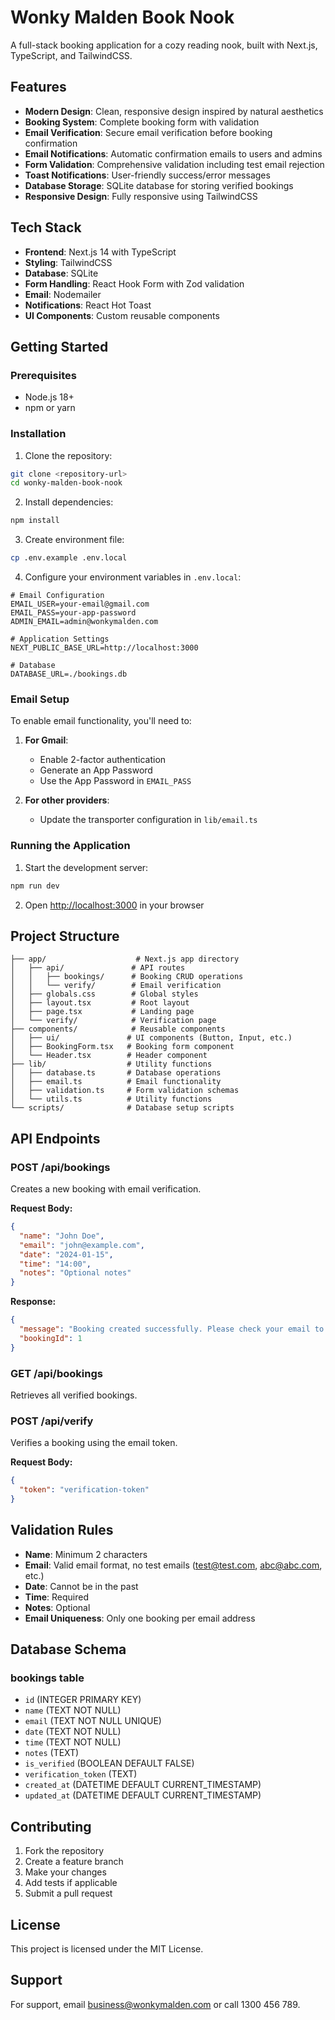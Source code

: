 # Wonky Malden Book Nook

A full-stack booking application for a cozy reading nook, built with Next.js, TypeScript, and TailwindCSS.

## Features

- **Modern Design**: Clean, responsive design inspired by natural aesthetics
- **Booking System**: Complete booking form with validation
- **Email Verification**: Secure email verification before booking confirmation
- **Email Notifications**: Automatic confirmation emails to users and admins
- **Form Validation**: Comprehensive validation including test email rejection
- **Toast Notifications**: User-friendly success/error messages
- **Database Storage**: SQLite database for storing verified bookings
- **Responsive Design**: Fully responsive using TailwindCSS

## Tech Stack

- **Frontend**: Next.js 14 with TypeScript
- **Styling**: TailwindCSS
- **Database**: SQLite
- **Form Handling**: React Hook Form with Zod validation
- **Email**: Nodemailer
- **Notifications**: React Hot Toast
- **UI Components**: Custom reusable components

## Getting Started

### Prerequisites

- Node.js 18+ 
- npm or yarn

### Installation

1. Clone the repository:
```bash
git clone <repository-url>
cd wonky-malden-book-nook
```

2. Install dependencies:
```bash
npm install
```

3. Create environment file:
```bash
cp .env.example .env.local
```

4. Configure your environment variables in `.env.local`:
```env
# Email Configuration
EMAIL_USER=your-email@gmail.com
EMAIL_PASS=your-app-password
ADMIN_EMAIL=admin@wonkymalden.com

# Application Settings
NEXT_PUBLIC_BASE_URL=http://localhost:3000

# Database
DATABASE_URL=./bookings.db
```

### Email Setup

To enable email functionality, you'll need to:

1. **For Gmail**: 
   - Enable 2-factor authentication
   - Generate an App Password
   - Use the App Password in `EMAIL_PASS`

2. **For other providers**: 
   - Update the transporter configuration in `lib/email.ts`

### Running the Application

1. Start the development server:
```bash
npm run dev
```

2. Open [http://localhost:3000](http://localhost:3000) in your browser

## Project Structure

```
├── app/                    # Next.js app directory
│   ├── api/               # API routes
│   │   ├── bookings/      # Booking CRUD operations
│   │   └── verify/        # Email verification
│   ├── globals.css        # Global styles
│   ├── layout.tsx         # Root layout
│   ├── page.tsx           # Landing page
│   └── verify/            # Verification page
├── components/            # Reusable components
│   ├── ui/               # UI components (Button, Input, etc.)
│   ├── BookingForm.tsx   # Booking form component
│   └── Header.tsx        # Header component
├── lib/                  # Utility functions
│   ├── database.ts       # Database operations
│   ├── email.ts          # Email functionality
│   ├── validation.ts     # Form validation schemas
│   └── utils.ts          # Utility functions
└── scripts/              # Database setup scripts
```

## API Endpoints

### POST /api/bookings
Creates a new booking with email verification.

**Request Body:**
```json
{
  "name": "John Doe",
  "email": "john@example.com",
  "date": "2024-01-15",
  "time": "14:00",
  "notes": "Optional notes"
}
```

**Response:**
```json
{
  "message": "Booking created successfully. Please check your email to verify your booking.",
  "bookingId": 1
}
```

### GET /api/bookings
Retrieves all verified bookings.

### POST /api/verify
Verifies a booking using the email token.

**Request Body:**
```json
{
  "token": "verification-token"
}
```

## Validation Rules

- **Name**: Minimum 2 characters
- **Email**: Valid email format, no test emails (test@test.com, abc@abc.com, etc.)
- **Date**: Cannot be in the past
- **Time**: Required
- **Notes**: Optional
- **Email Uniqueness**: Only one booking per email address

## Database Schema

### bookings table
- `id` (INTEGER PRIMARY KEY)
- `name` (TEXT NOT NULL)
- `email` (TEXT NOT NULL UNIQUE)
- `date` (TEXT NOT NULL)
- `time` (TEXT NOT NULL)
- `notes` (TEXT)
- `is_verified` (BOOLEAN DEFAULT FALSE)
- `verification_token` (TEXT)
- `created_at` (DATETIME DEFAULT CURRENT_TIMESTAMP)
- `updated_at` (DATETIME DEFAULT CURRENT_TIMESTAMP)

## Contributing

1. Fork the repository
2. Create a feature branch
3. Make your changes
4. Add tests if applicable
5. Submit a pull request

## License

This project is licensed under the MIT License.

## Support

For support, email business@wonkymalden.com or call 1300 456 789.
